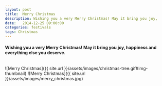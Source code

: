 ```yaml
---
layout: post
title:  Merry Christmas
description: Wishing you a very Merry Christmas! May it bring you joy, happiness and everything else you deserve
date:   2014-12-25 09:00:00
categories: festivals
tags: Christmas
---
```


<h4>Wishing you a very Merry Christmas! May it bring you joy, happiness and everything else you deserve.</h4>

<br/>
![Merry Christmas]({{ site.url }}/assets/images/christmas-tree.gif#img-thumbnail)
![Merry Christmas]({{ site.url }}/assets/images/merry_christmas.jpg)